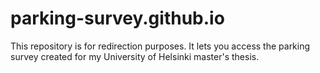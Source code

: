 # parking-survey.github.io

This repository is for redirection purposes. It lets you access the parking survey created for my University of Helsinki master's thesis.
